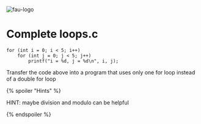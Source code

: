 ![fau-logo](https://www.fau.de/files/2016/02/fb-ww-logo-preview.jpg)
# Complete loops.c

    for (int i = 0; i < 5; i++)
        for (int j = 0; j < 5; j++)
            printf("i = %d, j = %d\n", i, j);

Transfer the code above into a program that uses only one for loop instead of a double for loop


{% spoiler "Hints" %}

HINT: maybe division and modulo can be helpful

{% endspoiler %}